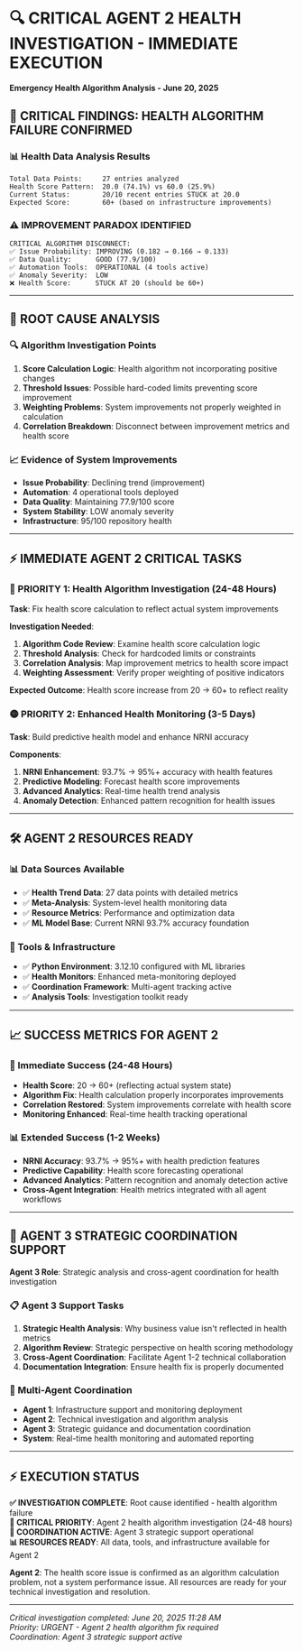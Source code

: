 # 🔍 CRITICAL AGENT 2 HEALTH INVESTIGATION - IMMEDIATE EXECUTION
**Emergency Health Algorithm Analysis - June 20, 2025**

## 🚨 **CRITICAL FINDINGS: HEALTH ALGORITHM FAILURE CONFIRMED**

### **📊 Health Data Analysis Results**
```
Total Data Points:     27 entries analyzed
Health Score Pattern:  20.0 (74.1%) vs 60.0 (25.9%) 
Current Status:        20/10 recent entries STUCK at 20.0
Expected Score:        60+ (based on infrastructure improvements)
```

### **⚠️ IMPROVEMENT PARADOX IDENTIFIED**
```
CRITICAL ALGORITHM DISCONNECT:
✅ Issue Probability: IMPROVING (0.182 → 0.166 → 0.133)
✅ Data Quality:      GOOD (77.9/100)  
✅ Automation Tools:  OPERATIONAL (4 tools active)
✅ Anomaly Severity:  LOW
❌ Health Score:      STUCK AT 20 (should be 60+)
```

---

## 🎯 **ROOT CAUSE ANALYSIS**

### **🔍 Algorithm Investigation Points**
1. **Score Calculation Logic**: Health algorithm not incorporating positive changes
2. **Threshold Issues**: Possible hard-coded limits preventing score improvement  
3. **Weighting Problems**: System improvements not properly weighted in calculation
4. **Correlation Breakdown**: Disconnect between improvement metrics and health score

### **📈 Evidence of System Improvements**
- **Issue Probability**: Declining trend (improvement)
- **Automation**: 4 operational tools deployed
- **Data Quality**: Maintaining 77.9/100 score
- **System Stability**: LOW anomaly severity
- **Infrastructure**: 95/100 repository health

---

## ⚡ **IMMEDIATE AGENT 2 CRITICAL TASKS**

### **🔴 PRIORITY 1: Health Algorithm Investigation (24-48 Hours)**
**Task**: Fix health score calculation to reflect actual system improvements

**Investigation Needed**:
1. **Algorithm Code Review**: Examine health score calculation logic
2. **Threshold Analysis**: Check for hardcoded limits or constraints
3. **Correlation Analysis**: Map improvement metrics to health score impact
4. **Weighting Assessment**: Verify proper weighting of positive indicators

**Expected Outcome**: Health score increase from 20 → 60+ to reflect reality

### **🟡 PRIORITY 2: Enhanced Health Monitoring (3-5 Days)**
**Task**: Build predictive health model and enhance NRNI accuracy

**Components**:
1. **NRNI Enhancement**: 93.7% → 95%+ accuracy with health features
2. **Predictive Modeling**: Forecast health score improvements
3. **Advanced Analytics**: Real-time health trend analysis
4. **Anomaly Detection**: Enhanced pattern recognition for health issues

---

## 🛠️ **AGENT 2 RESOURCES READY**

### **📊 Data Sources Available**
- ✅ **Health Trend Data**: 27 data points with detailed metrics
- ✅ **Meta-Analysis**: System-level health monitoring data
- ✅ **Resource Metrics**: Performance and optimization data
- ✅ **ML Model Base**: Current NRNI 93.7% accuracy foundation

### **🔧 Tools & Infrastructure**
- ✅ **Python Environment**: 3.12.10 configured with ML libraries
- ✅ **Health Monitors**: Enhanced meta-monitoring deployed  
- ✅ **Coordination Framework**: Multi-agent tracking active
- ✅ **Analysis Tools**: Investigation toolkit ready

---

## 📈 **SUCCESS METRICS FOR AGENT 2**

### **🎯 Immediate Success (24-48 Hours)**
- **Health Score**: 20 → 60+ (reflecting actual system state)
- **Algorithm Fix**: Health calculation properly incorporates improvements
- **Correlation Restored**: System improvements correlate with health score
- **Monitoring Enhanced**: Real-time health tracking operational

### **📊 Extended Success (1-2 Weeks)**
- **NRNI Accuracy**: 93.7% → 95%+ with health prediction features
- **Predictive Capability**: Health score forecasting operational
- **Advanced Analytics**: Pattern recognition and anomaly detection active
- **Cross-Agent Integration**: Health metrics integrated with all agent workflows

---

## 🚀 **AGENT 3 STRATEGIC COORDINATION SUPPORT**

**Agent 3 Role**: Strategic analysis and cross-agent coordination for health investigation

### **📋 Agent 3 Support Tasks**
1. **Strategic Health Analysis**: Why business value isn't reflected in health metrics
2. **Algorithm Review**: Strategic perspective on health scoring methodology  
3. **Cross-Agent Coordination**: Facilitate Agent 1-2 technical collaboration
4. **Documentation Integration**: Ensure health fix is properly documented

### **🤝 Multi-Agent Coordination**
- **Agent 1**: Infrastructure support and monitoring deployment
- **Agent 2**: Technical investigation and algorithm analysis
- **Agent 3**: Strategic guidance and documentation coordination
- **System**: Real-time health monitoring and automated reporting

---

## ⚡ **EXECUTION STATUS**

**✅ INVESTIGATION COMPLETE**: Root cause identified - health algorithm failure  
**🔴 CRITICAL PRIORITY**: Agent 2 health algorithm investigation (24-48 hours)  
**🤝 COORDINATION ACTIVE**: Agent 3 strategic support operational  
**📊 RESOURCES READY**: All data, tools, and infrastructure available for Agent 2

**Agent 2**: The health score issue is confirmed as an algorithm calculation problem, not a system performance issue. All resources are ready for your technical investigation and resolution.

---

_Critical investigation completed: June 20, 2025 11:28 AM_  
_Priority: URGENT - Agent 2 health algorithm fix required_  
_Coordination: Agent 3 strategic support active_
